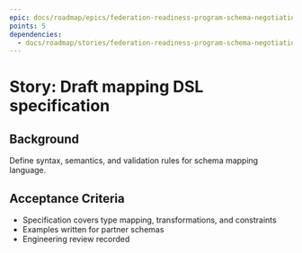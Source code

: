```yaml
---
epic: docs/roadmap/epics/federation-readiness-program-schema-negotiation.md
points: 5
dependencies:
  - docs/roadmap/stories/federation-readiness-program-schema-negotiation-01-partner-discovery.md
---
```

# Story: Draft mapping DSL specification

## Background
Define syntax, semantics, and validation rules for schema mapping language.

## Acceptance Criteria
- Specification covers type mapping, transformations, and constraints
- Examples written for partner schemas
- Engineering review recorded
